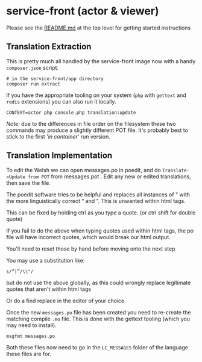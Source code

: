 # service-front (actor & viewer)

Please see the [README.md](../../README.md) at the top level for getting started instructions

## Translation Extraction

This is pretty much all handled by the service-front image now with a handy `composer.json` script.

```shell script
# in the service-front/app directory
composer run extract
```

If you have the appropriate tooling on your system (`php` with `gettext` and `redis` extensions) you
can also run it locally.

```shell script
CONTEXT=actor php console.php translation:update
```

_Note_: due to the differences in file order on the filesystem these two commands may produce a slightly
different POT file. It's probably best to stick to the first '_in container_' run version.

## Translation Implementation

To edit the Welsh we can open messages.po in poedit, and do `Translate->Update from POT` from messages.pot . 
Edit any new or edited translations, then save the file.

The poedit software tries to be helpful and replaces all instances
of " with the more linguistically correct “ and ”. This is unwanted within html tags. 

This can be fixed by holding ctrl as you type a quote. (or ctrl shift for double quote)

If you fail to do the above when typing quotes used within html tags, the po file 
will have incorrect quotes, which would break our html output. 

You'll need to reset those by hand before moving onto the next step

You may use a substitution like:
```
s/“|”/\\"/
```

but do not use the above globally, as this could wrongly replace legitimate quotes that aren't within html tags

Or do a find replace in the editor of your choice.

Once the new `messages.po` file has been created you need to re-create the matching compile `.mo` file.
This is done with the gettext tooling (which you may need to install).

```shell script
msgfmt messages.po
```

Both these files now need to go in the `LC_MESSAGES` folder of the language these files are for.
